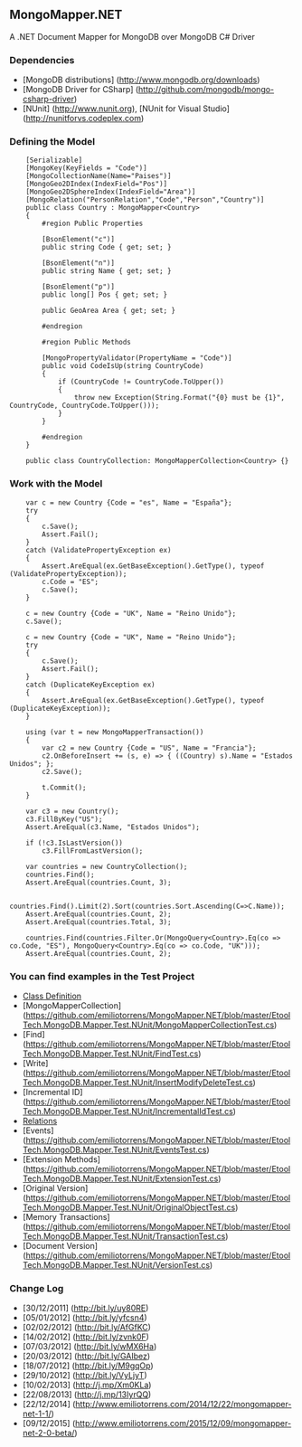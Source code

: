 ## MongoMapper.NET

A .NET Document Mapper for MongoDB over MongoDB C# Driver

### Dependencies

* [MongoDB distributions] (http://www.mongodb.org/downloads)
* [MongoDB Driver for CSharp] (http://github.com/mongodb/mongo-csharp-driver)
* [NUnit] (http://www.nunit.org), [NUnit for Visual Studio] (http://nunitforvs.codeplex.com)

### Defining the Model

		[Serializable]
		[MongoKey(KeyFields = "Code")]    
		[MongoCollectionName(Name="Paises")]
		[MongoGeo2DIndex(IndexField="Pos")]
		[MongoGeo2DSphereIndex(IndexField="Area")]
		[MongoRelation("PersonRelation","Code","Person","Country")]
		public class Country : MongoMapper<Country>
		{				  
			#region Public Properties
			
			[BsonElement("c")]
			public string Code { get; set; }

			[BsonElement("n")]
			public string Name { get; set; }

			[BsonElement("p")]
			public long[] Pos { get; set; }

			public GeoArea Area { get; set; }

			#endregion

			#region Public Methods

			[MongoPropertyValidator(PropertyName = "Code")]
			public void CodeIsUp(string CountryCode)
			{
				if (CountryCode != CountryCode.ToUpper())
				{
					throw new Exception(String.Format("{0} must be {1}", CountryCode, CountryCode.ToUpper()));
				}
			}

			#endregion
		}
				
		public class CountryCollection: MongoMapperCollection<Country> {}
	
### Work with the Model

		var c = new Country {Code = "es", Name = "España"};
		try
		{
			c.Save();
			Assert.Fail();
		}
		catch (ValidatePropertyException ex)
		{
			Assert.AreEqual(ex.GetBaseException().GetType(), typeof (ValidatePropertyException));
			c.Code = "ES";
			c.Save();
		}

		c = new Country {Code = "UK", Name = "Reino Unido"};
		c.Save();

		c = new Country {Code = "UK", Name = "Reino Unido"};
		try
		{
			c.Save();
			Assert.Fail();
		}
		catch (DuplicateKeyException ex)
		{
			Assert.AreEqual(ex.GetBaseException().GetType(), typeof (DuplicateKeyException));
		}

		using (var t = new MongoMapperTransaction())
		{
			var c2 = new Country {Code = "US", Name = "Francia"};
			c2.OnBeforeInsert += (s, e) => { ((Country) s).Name = "Estados Unidos"; };
			c2.Save();

			t.Commit();
		}

		var c3 = new Country();
		c3.FillByKey("US");
		Assert.AreEqual(c3.Name, "Estados Unidos");

		if (!c3.IsLastVersion())
			c3.FillFromLastVersion();

		var countries = new CountryCollection();
		countries.Find();
		Assert.AreEqual(countries.Count, 3);

		countries.Find().Limit(2).Sort(countries.Sort.Ascending(C=>C.Name));
		Assert.AreEqual(countries.Count, 2);
		Assert.AreEqual(countries.Total, 3);

		countries.Find(countries.Filter.Or(MongoQuery<Country>.Eq(co => co.Code, "ES"), MongoQuery<Country>.Eq(co => co.Code, "UK")));
		Assert.AreEqual(countries.Count, 2);


### You can find examples in the Test Project 

* [Class Definition](https://github.com/emiliotorrens/MongoMapper.NET/tree/master/EtoolTech.MongoDB.Mapper.Test.NUnit/Classes) 
* [MongoMapperCollection] (https://github.com/emiliotorrens/MongoMapper.NET/blob/master/EtoolTech.MongoDB.Mapper.Test.NUnit/MongoMapperCollectionTest.cs)
* [Find] (https://github.com/emiliotorrens/MongoMapper.NET/blob/master/EtoolTech.MongoDB.Mapper.Test.NUnit/FindTest.cs)
* [Write] (https://github.com/emiliotorrens/MongoMapper.NET/blob/master/EtoolTech.MongoDB.Mapper.Test.NUnit/InsertModifyDeleteTest.cs)
* [Incremental ID] (https://github.com/emiliotorrens/MongoMapper.NET/blob/master/EtoolTech.MongoDB.Mapper.Test.NUnit/IncrementalIdTest.cs)
* [Relations](https://github.com/emiliotorrens/MongoMapper.NET/blob/master/EtoolTech.MongoDB.Mapper.Test.NUnit/RelationsTest.cs) 
* [Events] (https://github.com/emiliotorrens/MongoMapper.NET/blob/master/EtoolTech.MongoDB.Mapper.Test.NUnit/EventsTest.cs)
* [Extension Methods] (https://github.com/emiliotorrens/MongoMapper.NET/blob/master/EtoolTech.MongoDB.Mapper.Test.NUnit/ExtensionTest.cs)
* [Original Version] (https://github.com/emiliotorrens/MongoMapper.NET/blob/master/EtoolTech.MongoDB.Mapper.Test.NUnit/OriginalObjectTest.cs)
* [Memory Transactions] (https://github.com/emiliotorrens/MongoMapper.NET/blob/master/EtoolTech.MongoDB.Mapper.Test.NUnit/TransactionTest.cs)
* [Document Version] (https://github.com/emiliotorrens/MongoMapper.NET/blob/master/EtoolTech.MongoDB.Mapper.Test.NUnit/VersionTest.cs)
 
### Change Log

* [30/12/2011] (http://bit.ly/uy80RE)
* [05/01/2012] (http://bit.ly/yfcsn4)
* [02/02/2012] (http://bit.ly/AfGfKC)
* [14/02/2012] (http://bit.ly/zvnk0F)
* [07/03/2012] (http://bit.ly/wMX6Ha)
* [20/03/2012] (http://bit.ly/GAIbez)
* [18/07/2012] (http://bit.ly/M9gqOp)
* [29/10/2012] (http://bit.ly/VyLjyT)
* [10/02/2013] (http://j.mp/Xm0KLa)
* [22/08/2013] (http://j.mp/13IyrQQ)
* [22/12/2014] (http://www.emiliotorrens.com/2014/12/22/mongomapper-net-1-1/)
* [09/12/2015] (http://www.emiliotorrens.com/2015/12/09/mongomapper-net-2-0-beta/)


